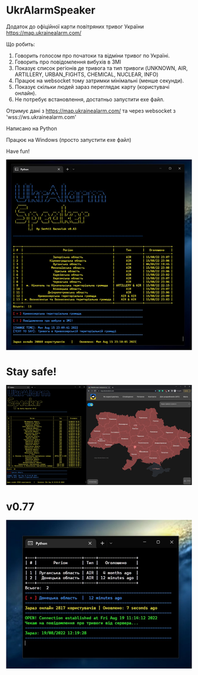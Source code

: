 # UkrAlarmSpeaker
Додаток до офіційної карти повітряних тривог України https://map.ukrainealarm.com/

Що робить:
1. Говорить голосом про початоки та відміни тривог по Україні.
2. Говорить про повідомлення вибухів в ЗМІ
3. Показує список регіонів де тривога та тип тривоги (UNKNOWN, AIR, ARTILLERY, URBAN_FIGHTS, CHEMICAL, NUCLEAR, INFO)
4. Працює на websocket тому затримки мінімальні (менше секунди).
5. Показує скільки людей зараз переглядає карту (користувачі онлайн).
6. Не потребує встановлення, достатньо запустити exe файл.

Отримує дані з https://map.ukrainealarm.com/ та через websocket з 'wss://ws.ukrainealarm.com'

Написано на Python

Працює на Windows (просто запустити exe файл)

Have fun!

<img src="A1.jpg">

# Stay safe!
<img src="A2.jpg">

# v0.77
<img src="A3.jpg">
